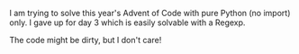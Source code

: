 I am trying to solve this year's Advent of Code with pure Python (no import) only.
I gave up for day 3 which is easily solvable with a Regexp. 

The code might be dirty, but I don't care!
